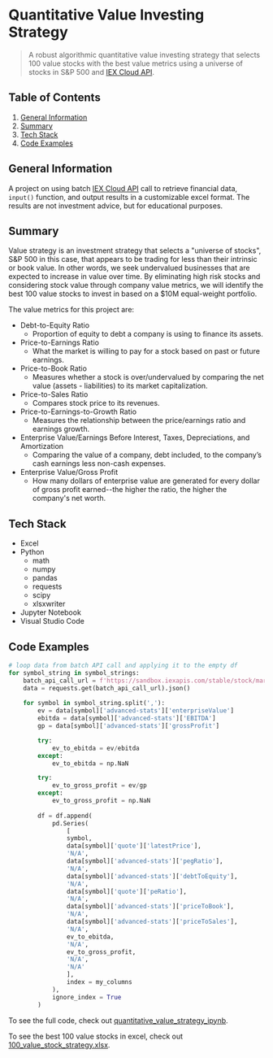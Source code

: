 # Quantitative Value Investing Strategy
> A robust algorithmic quantitative value investing strategy that selects 100 value stocks with the best value metrics using a universe of stocks in S&P 500 and [IEX Cloud API](https://iexcloud.io/docs/api/).

Table of Contents
---
1. [General Information](#general-information)
2. [Summary](#summary)
3. [Tech Stack](#tech-stack)
4. [Code Examples](#code-examples)

<a name="https://github.com/sangtvo/Quantitative-Value-Investing-Strategy#general-information"/>
<a name="https://github.com/sangtvo/Quantitative-Value-Investing-Strategy#summary"/>
<a name="https://github.com/sangtvo/Quantitative-Value-Investing-Strategy#tech-stack"/>
<a name="https://github.com/sangtvo/Quantitative-Value-Investing-Strategy#code-examples"/>


General Information
---
A project on using batch [IEX Cloud API](https://iexcloud.io/docs/api/) call to retrieve financial data, `input()` function, and output results in a customizable excel format. The results are not investment advice, but for educational purposes.

Summary
---
Value strategy is an investment strategy that selects a "universe of stocks", S&P 500 in this case, that appears to be trading for less than their intrinsic or book value. In other words, we seek undervalued businesses that are expected to increase in value over time. By eliminating high risk stocks and considering stock value through company value metrics, we will identify the best 100 value stocks to invest in based on a $10M equal-weight portfolio.

The value metrics for this project are:
* Debt-to-Equity Ratio
    * Proportion of equity to debt a company is using to finance its assets.
* Price-to-Earnings Ratio
    * What the market is willing to pay for a stock based on past or future earnings.
* Price-to-Book Ratio
    * Measures whether a stock is over/undervalued by comparing the net value (assets - liabilities) to its market capitalization.
* Price-to-Sales Ratio
    * Compares stock price to its revenues.
* Price-to-Earnings-to-Growth Ratio
    * Measures the relationship between the price/earnings ratio and earnings growth.
* Enterprise Value/Earnings Before Interest, Taxes, Depreciations, and Amortization
    * Comparing the value of a company, debt included, to the company’s cash earnings less non-cash expenses.
* Enterprise Value/Gross Profit
    * How many dollars of enterprise value are generated for every dollar of gross profit earned--the higher the ratio, the higher the company's net worth.


Tech Stack
---
* Excel
* Python
    * math
    * numpy
    * pandas
    * requests
    * scipy
    * xlsxwriter
* Jupyter Notebook
* Visual Studio Code 

Code Examples
---
```python
# loop data from batch API call and applying it to the empty df
for symbol_string in symbol_strings:
    batch_api_call_url = f'https://sandbox.iexapis.com/stable/stock/market/batch?symbols={symbol_string}&types=quote,advanced-stats&token={IEX_CLOUD_API_TOKEN}'
    data = requests.get(batch_api_call_url).json()
    
    for symbol in symbol_string.split(','):
        ev = data[symbol]['advanced-stats']['enterpriseValue']
        ebitda = data[symbol]['advanced-stats']['EBITDA']
        gp = data[symbol]['advanced-stats']['grossProfit']

        try:
            ev_to_ebitda = ev/ebitda
        except:
            ev_to_ebitda = np.NaN

        try:
            ev_to_gross_profit = ev/gp
        except:
            ev_to_gross_profit = np.NaN
        
        df = df.append(
            pd.Series(
                [ 
                symbol,
                data[symbol]['quote']['latestPrice'],
                'N/A',
                data[symbol]['advanced-stats']['pegRatio'],
                'N/A',
                data[symbol]['advanced-stats']['debtToEquity'],
                'N/A',
                data[symbol]['quote']['peRatio'],
                'N/A',
                data[symbol]['advanced-stats']['priceToBook'],
                'N/A',
                data[symbol]['advanced-stats']['priceToSales'],
                'N/A',
                ev_to_ebitda,
                'N/A',
                ev_to_gross_profit,
                'N/A',
                'N/A'
                ],
                index = my_columns
            ),
            ignore_index = True
        )
```

To see the full code, check out [quantitative_value_strategy_ipynb](https://github.com/sangtvo/Quantitative-Value-Investing-Strategy/blob/main/code/quantitative_value_strategy.ipynb).

To see the best 100 value stocks in excel, check out [100_value_stock_strategy.xlsx](https://github.com/sangtvo/Quantitative-Value-Investing-Strategy/blob/main/code/100_value_stock_strategy.xlsx).